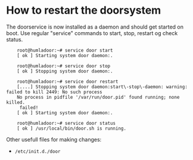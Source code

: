 # How to restart the doorsystem

The doorservice is now installed as a daemon and should get started on
boot. Use regular "service" commands to start, stop, restart og check
status.
```
    root@humladoor:~# service door start
    [ ok ] Starting system door daemon:.

    root@humladoor:~# service door stop
    [ ok ] Stopping system door daemon:.

    root@humladoor:~# service door restart
    [....] Stopping system door daemon:start\-stop\-daemon: warning: failed to kill 2449: No such process
    No process in pidfile '/var/run/door.pid' found running; none killed.
     failed!
    [ ok ] Starting system door daemon:.

    root@humladoor:~# service door status
    [ ok ] /usr/local/bin/door.sh is running.
```

Other usefull files for making changes:

* `/etc/init.d./door`


